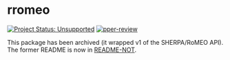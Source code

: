 # rromeo

[![Project Status: Unsupported](https://www.repostatus.org/badges/latest/Unsupported.svg)](https://www.repostatus.org/#unsupported)
[![pper-review](https://badges.ropensci.org/285_status.svg)](https://github.com/ropensci/software-review/issues/285)

This package has been archived (it wrapped v1 of the SHERPA/RoMEO API). The former README is now in [README-NOT](README-NOT.md).
